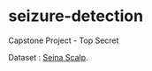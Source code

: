 # seizure-detection
Capstone Project - Top Secret 

 Dataset : [Seina Scalp]([https://pages.github.com/](https://www.kaggle.com/datasets/abhishekinnvonix/epilepsy-seizure-dataset-seina-scalp-complete)).
